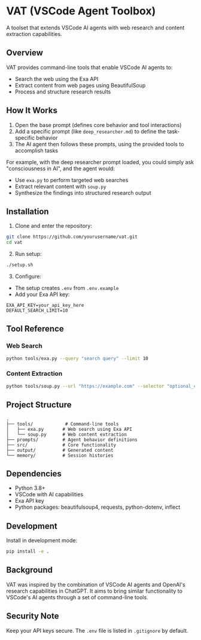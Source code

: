 # VAT (VSCode Agent Toolbox)

A toolset that extends VSCode AI agents with web research and content extraction capabilities.

## Overview

VAT provides command-line tools that enable VSCode AI agents to:
- Search the web using the Exa API
- Extract content from web pages using BeautifulSoup
- Process and structure research results

## How It Works

1. Open the base prompt (defines core behavior and tool interactions)
2. Add a specific prompt (like `deep_researcher.md`) to define the task-specific behavior
3. The AI agent then follows these prompts, using the provided tools to accomplish tasks

For example, with the deep researcher prompt loaded, you could simply ask "consciousness in AI", and the agent would:
- Use `exa.py` to perform targeted web searches
- Extract relevant content with `soup.py`
- Synthesize the findings into structured research output

## Installation

1. Clone and enter the repository:
```bash
git clone https://github.com/yourusername/vat.git
cd vat
```

2. Run setup:
```bash
./setup.sh
```

3. Configure:
- The setup creates `.env` from `.env.example`
- Add your Exa API key:
```
EXA_API_KEY=your_api_key_here
DEFAULT_SEARCH_LIMIT=10
```

## Tool Reference

### Web Search
```bash
python tools/exa.py --query "search query" --limit 10
```

### Content Extraction
```bash
python tools/soup.py --url "https://example.com" --selector "optional_css_selector"
```

## Project Structure

```
.
├── tools/            # Command-line tools
│   ├── exa.py       # Web search using Exa API
│   └── soup.py      # Web content extraction
├── prompts/         # Agent behavior definitions
├── src/             # Core functionality
├── output/          # Generated content
└── memory/          # Session histories
```

## Dependencies

- Python 3.8+
- VSCode with AI capabilities
- Exa API key
- Python packages: beautifulsoup4, requests, python-dotenv, inflect

## Development

Install in development mode:
```bash
pip install -e .
```

## Background

VAT was inspired by the combination of VSCode AI agents and OpenAI's research capabilities in ChatGPT. It aims to bring similar functionality to VSCode's AI agents through a set of command-line tools.

## Security Note

Keep your API keys secure. The `.env` file is listed in `.gitignore` by default.